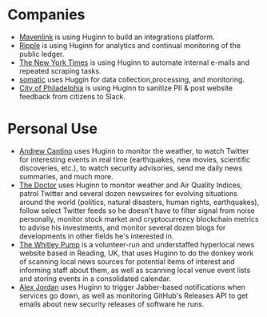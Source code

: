 # Companies

* [Mavenlink](https://www.mavenlink.com) is using Huginn to build an integrations platform.
* [Ripple](https://ripple.com/) is using Huginn for analytics and continual monitoring of the public ledger.
* [The New York Times](https://github.com/newsdev/) is using Huginn to automate internal e-mails and repeated scraping tasks.
* [somatic](https://somatic.io/) uses Huggin for data collection,processing, and monitoring.
* [City of Philadelphia](https://github.com/CityOfPhiladelphia) is using Huginn to sanitize PII & post website feedback from citizens to Slack.

# Personal Use

* [Andrew Cantino](http://andrewcantino.com) uses Huginn to monitor the weather, to watch Twitter for interesting events in real time (earthquakes, new movies, scientific discoveries, etc.), to watch security advisories, send me daily news summaries, and much more.
* [The Doctor](http://drwho.virtadpt.net/) uses Huginn to monitor weather and Air Quality Indices, patrol Twitter and several dozen newswires for evolving situations around the world (politics, natural disasters, human rights, earthquakes), follow select Twitter feeds so he doesn't have to filter signal from noise personally, monitor stock market and cryptocurrency blockchain metrics to advise his investments, and monitor several dozen blogs for developments in other fields he's interested in.
* [The Whitley Pump](http://whitleypump.uk) is a volunteer-run and understaffed hyperlocal news website based in Reading, UK, that uses Huginn to do the donkey work of scanning local news sources for potential items of interest and informing staff about them, as well as scanning local venue event lists and storing events in a consolidated calendar.
* [Alex Jordan](https://strugee.net) uses Huginn to trigger Jabber-based notifications when services go down, as well as monitoring GitHub's Releases API to get emails about new security releases of software he runs.